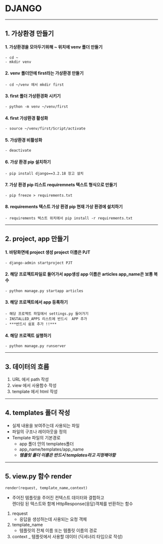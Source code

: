 # DJANGO
___

## 1. 가상환경 만들기

#### 1. 가상환경을 모아두기위해 ~ 위치에 venv 폴더 만들기
    - cd ~
    - mkdir venv
#### 2. venv 폴더안에 first라는 가상환경 만들기
    - cd ~/venv 에서 mkdir first 
#### 3. first 폴더 가상환경화 시키기 
    - python -m venv ~/venv/first
#### 4. first 가상환경 활성화 
    - source ~/venv/first/Script/activate
#### 5. 가상환경 비활성화
    - deactivate
#### 6. 가상 환경 pip 설치하기
    - pip install django==3.2.18 장고 설치
#### 7. 가상 환경 pip 리스트 requiremnets 텍스트 형식으로 만들기
    - pip freeze > requirements.txt
#### 8. requirements 텍스트 가상 환경 pip 현재 가상 환경에 설치하기
    - requirements 텍스트 위치에서 pip install -r requirements.txt

___

## 2. project, app 만들기

#### 1. 바탕화면에 project 생성 project 이름은 PJT
    - django-admin startproject PJT
#### 2. 해당 프로젝트파일로 들어가서 app생성 app 이름은 articles app_name은 보통 복수
    - python manage.py startapp articles
#### 3. 해당 프로젝트에서 app 등록하기
    - 해당 프로젝트 파일에서 settings.py 들어가기
    - INSTALLED_APPS 리스트에 반드시  APP 추가
    - ***반드시 쉼표 추가 !!***

#### 4. 해당 프로젝트 실행하기
    - python manage.py runserver

___

## 3. 데이터의 흐름

1. URL 에서 path 작성
2. view 에서 사용함수 작성
3. template 에서 html 작성

___

## 4. templates 폴더 작성
- 실제 내용을 보여주는데 사용되는 파일
- 파일의 구조나 레이아웃을 정의
- Template 파일의 기본경로
    - app 폴더 안의 templates폴더
    - app_name/templates/app_name
    - ***템플릿 폴더 이름은 반드시 templates라고 지정해야함***
    
___

## 5. view.py 함수 render 
    render(request, template_name,context)
- 주어진 템플릿을 주어진 컨텍스트 데이터와 결합하고 <br> 렌더링 된 텍스트와 함께 HttpResponse(응답)객체를 반환하는 함수
1. request
    - 응답을 생성하는데 사용되는 요청 객체
2. template_name
    - 템플릿의 전체 이름 또는 템플릿 이름의 경로
3. context
    _ 템플릿에서 사용할 데이터 (딕셔너리 타입으로 작성)
